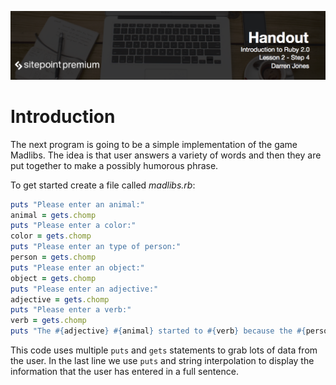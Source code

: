 ![](headings/2.4.png)

# Introduction

The next program is going to be a simple implementation of the game Madlibs. The idea is that user answers a variety of words and then they are put together to make a possibly humorous phrase.

To get started create a file called *madlibs.rb*:

```ruby
puts "Please enter an animal:"
animal = gets.chomp
puts "Please enter a color:"
color = gets.chomp
puts "Please enter an type of person:"
person = gets.chomp
puts "Please enter an object:"
object = gets.chomp
puts "Please enter an adjective:"
adjective = gets.chomp
puts "Please enter a verb:"
verb = gets.chomp
puts "The #{adjective} #{animal} started to #{verb} because the #{person} ran away with the #{color} #{object}"
```

This code uses multiple `puts` and `gets` statements to grab lots of data from the user. In the last line we use `puts` and string interpolation to display the information that the user has entered in a full sentence.